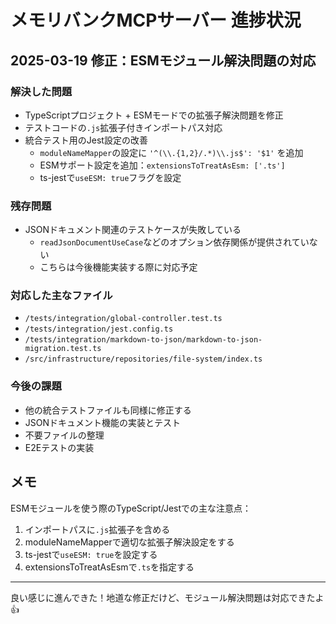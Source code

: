 # メモリバンクMCPサーバー 進捗状況

## 2025-03-19 修正：ESMモジュール解決問題の対応

### 解決した問題
- TypeScriptプロジェクト + ESMモードでの拡張子解決問題を修正
- テストコードの`.js`拡張子付きインポートパス対応
- 統合テスト用のJest設定の改善
  - `moduleNameMapper`の設定に `'^(\\.{1,2}/.*)\\.js$': '$1'` を追加
  - ESMサポート設定を追加：`extensionsToTreatAsEsm: ['.ts']`
  - ts-jestで`useESM: true`フラグを設定

### 残存問題
- JSONドキュメント関連のテストケースが失敗している
  - `readJsonDocumentUseCase`などのオプション依存関係が提供されていない
  - こちらは今後機能実装する際に対応予定

### 対応した主なファイル
- `/tests/integration/global-controller.test.ts`
- `/tests/integration/jest.config.ts`
- `/tests/integration/markdown-to-json/markdown-to-json-migration.test.ts`
- `/src/infrastructure/repositories/file-system/index.ts`

### 今後の課題
- 他の統合テストファイルも同様に修正する
- JSONドキュメント機能の実装とテスト
- 不要ファイルの整理
- E2Eテストの実装

## メモ
ESMモジュールを使う際のTypeScript/Jestでの主な注意点：
1. インポートパスに`.js`拡張子を含める
2. moduleNameMapperで適切な拡張子解決設定をする
3. ts-jestで`useESM: true`を設定する
4. extensionsToTreatAsEsmで`.ts`を指定する

---

良い感じに進んできた！地道な修正だけど、モジュール解決問題は対応できたよ👍
